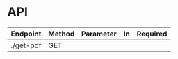 # API

| Endpoint  | Method | Parameter | In  | Required |
| --------- | ------ | --------- | --- | -------- |
| ./get-pdf | GET    |           |     |          |
